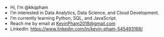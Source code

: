 -  Hi, I’m @kkqpham
-  I’m interested in Data Analytics, Data Science, and Cloud Development.
-  I’m currently learning Python, SQL, and JavaScript.
-  Reach me by email at KevinPham2018@gmail.com
- LinkedIn: https://www.linkedin.com/in/kevin-pham-545493168/


<!---
kkqpham/kkqpham is a ✨ special ✨ repository because its `README.md` (this file) appears on your GitHub profile.
You can click the Preview link to take a look at your changes.
--->
